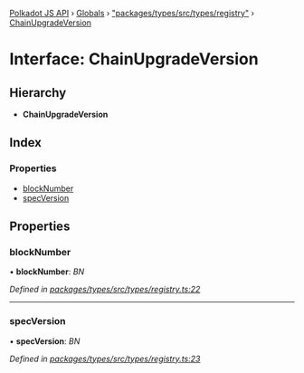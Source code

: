 [Polkadot JS API](../README.md) › [Globals](../globals.md) › ["packages/types/src/types/registry"](../modules/_packages_types_src_types_registry_.md) › [ChainUpgradeVersion](_packages_types_src_types_registry_.chainupgradeversion.md)

# Interface: ChainUpgradeVersion

## Hierarchy

* **ChainUpgradeVersion**

## Index

### Properties

* [blockNumber](_packages_types_src_types_registry_.chainupgradeversion.md#blocknumber)
* [specVersion](_packages_types_src_types_registry_.chainupgradeversion.md#specversion)

## Properties

###  blockNumber

• **blockNumber**: *BN*

*Defined in [packages/types/src/types/registry.ts:22](https://github.com/polkadot-js/api/blob/40899adf82/packages/types/src/types/registry.ts#L22)*

___

###  specVersion

• **specVersion**: *BN*

*Defined in [packages/types/src/types/registry.ts:23](https://github.com/polkadot-js/api/blob/40899adf82/packages/types/src/types/registry.ts#L23)*

